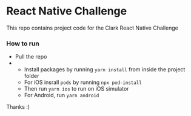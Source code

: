 # React Native Challenge 
This repo contains project code for the Clark React Native Challenge 


### How to run
- Pull the repo
- - Install packages by running `yarn install` from inside the project folder
  - For iOS insrall `pods` by running `npx pod-install`
  - Then run `yarn ios` to run on iOS simulator
  - For Android, run `yarn android`
 
Thanks :) 
